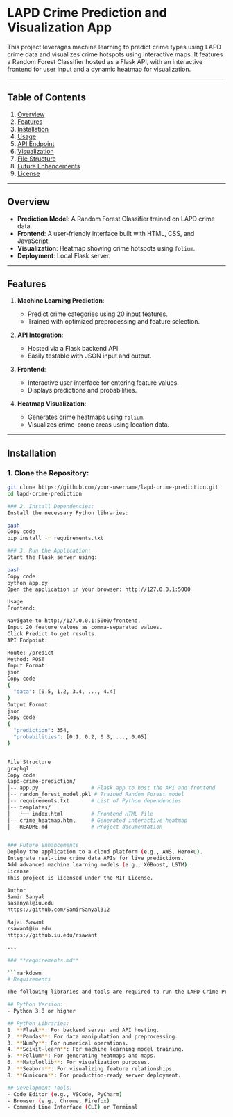 # LAPD Crime Prediction and Visualization App

This project leverages machine learning to predict crime types using LAPD crime data and visualizes crime hotspots using interactive maps. It features a Random Forest Classifier hosted as a Flask API, with an interactive frontend for user input and a dynamic heatmap for visualization.

---

## Table of Contents
1. [Overview](#overview)
2. [Features](#features)
3. [Installation](#installation)
4. [Usage](#usage)
5. [API Endpoint](#api-endpoint)
6. [Visualization](#visualization)
7. [File Structure](#file-structure)
8. [Future Enhancements](#future-enhancements)
9. [License](#license)

---

## Overview

- **Prediction Model**: A Random Forest Classifier trained on LAPD crime data.
- **Frontend**: A user-friendly interface built with HTML, CSS, and JavaScript.
- **Visualization**: Heatmap showing crime hotspots using `folium`.
- **Deployment**: Local Flask server.

---

## Features

1. **Machine Learning Prediction**:
   - Predict crime categories using 20 input features.
   - Trained with optimized preprocessing and feature selection.

2. **API Integration**:
   - Hosted via a Flask backend API.
   - Easily testable with JSON input and output.

3. **Frontend**:
   - Interactive user interface for entering feature values.
   - Displays predictions and probabilities.

4. **Heatmap Visualization**:
   - Generates crime heatmaps using `folium`.
   - Visualizes crime-prone areas using location data.

---

## Installation

### 1. Clone the Repository:
```bash
git clone https://github.com/your-username/lapd-crime-prediction.git
cd lapd-crime-prediction

### 2. Install Dependencies:
Install the necessary Python libraries:

bash
Copy code
pip install -r requirements.txt

### 3. Run the Application:
Start the Flask server using:

bash
Copy code
python app.py
Open the application in your browser: http://127.0.0.1:5000

Usage
Frontend:

Navigate to http://127.0.0.1:5000/frontend.
Input 20 feature values as comma-separated values.
Click Predict to get results.
API Endpoint:

Route: /predict
Method: POST
Input Format:
json
Copy code
{
  "data": [0.5, 1.2, 3.4, ..., 4.4]
}
Output Format:
json
Copy code
{
  "prediction": 354,
  "probabilities": [0.1, 0.2, 0.3, ..., 0.05]
}


File Structure
graphql
Copy code
lapd-crime-prediction/
│-- app.py                 # Flask app to host the API and frontend
│-- random_forest_model.pkl # Trained Random Forest model
│-- requirements.txt       # List of Python dependencies
│-- templates/
│   └── index.html         # Frontend HTML file
│-- crime_heatmap.html     # Generated interactive heatmap
│-- README.md              # Project documentation


### Future Enhancements
Deploy the application to a cloud platform (e.g., AWS, Heroku).
Integrate real-time crime data APIs for live predictions.
Add advanced machine learning models (e.g., XGBoost, LSTM).
License
This project is licensed under the MIT License.

Author
Samir Sanyal
sasanyal@iu.edu
https://github.com/SamirSanyal312

Rajat Sawant
rsawant@iu.edu
https://github.iu.edu/rsawant

---

### **requirements.md**

```markdown
# Requirements

The following libraries and tools are required to run the LAPD Crime Prediction App.

## Python Version:
- Python 3.8 or higher

## Python Libraries:
1. **Flask**: For backend server and API hosting.
2. **Pandas**: For data manipulation and preprocessing.
3. **NumPy**: For numerical operations.
4. **Scikit-learn**: For machine learning model training.
5. **Folium**: For generating heatmaps and maps.
6. **Matplotlib**: For visualization purposes.
7. **Seaborn**: For visualizing feature relationships.
8. **Gunicorn**: For production-ready server deployment.

## Development Tools:
- Code Editor (e.g., VSCode, PyCharm)
- Browser (e.g., Chrome, Firefox)
- Command Line Interface (CLI) or Terminal
